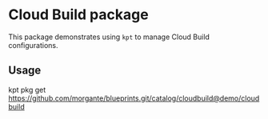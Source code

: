 # Cloud Build package

This package demonstrates using `kpt` to manage Cloud Build configurations.

## Usage

kpt pkg get https://github.com/morgante/blueprints.git/catalog/cloudbuild@demo/cloudbuild
